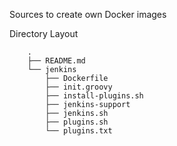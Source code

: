 Sources to create own Docker images 

Directory Layout

        .
        ├── README.md
        └── jenkins
            ├── Dockerfile
            ├── init.groovy
            ├── install-plugins.sh
            ├── jenkins-support
            ├── jenkins.sh
            ├── plugins.sh
            └── plugins.txt
